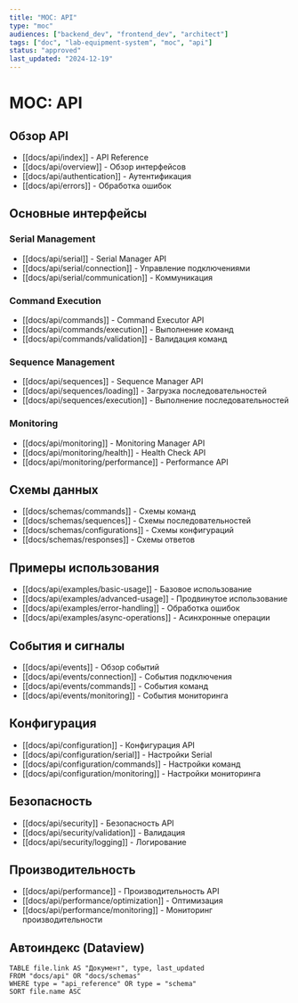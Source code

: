 ```yaml
---
title: "MOC: API"
type: "moc"
audiences: ["backend_dev", "frontend_dev", "architect"]
tags: ["doc", "lab-equipment-system", "moc", "api"]
status: "approved"
last_updated: "2024-12-19"
---
```


# MOC: API

## Обзор API

- [[docs/api/index]] - API Reference
- [[docs/api/overview]] - Обзор интерфейсов
- [[docs/api/authentication]] - Аутентификация
- [[docs/api/errors]] - Обработка ошибок

## Основные интерфейсы

### Serial Management
- [[docs/api/serial]] - Serial Manager API
- [[docs/api/serial/connection]] - Управление подключениями
- [[docs/api/serial/communication]] - Коммуникация

### Command Execution
- [[docs/api/commands]] - Command Executor API
- [[docs/api/commands/execution]] - Выполнение команд
- [[docs/api/commands/validation]] - Валидация команд

### Sequence Management
- [[docs/api/sequences]] - Sequence Manager API
- [[docs/api/sequences/loading]] - Загрузка последовательностей
- [[docs/api/sequences/execution]] - Выполнение последовательностей

### Monitoring
- [[docs/api/monitoring]] - Monitoring Manager API
- [[docs/api/monitoring/health]] - Health Check API
- [[docs/api/monitoring/performance]] - Performance API

## Схемы данных

- [[docs/schemas/commands]] - Схемы команд
- [[docs/schemas/sequences]] - Схемы последовательностей
- [[docs/schemas/configurations]] - Схемы конфигураций
- [[docs/schemas/responses]] - Схемы ответов

## Примеры использования

- [[docs/api/examples/basic-usage]] - Базовое использование
- [[docs/api/examples/advanced-usage]] - Продвинутое использование
- [[docs/api/examples/error-handling]] - Обработка ошибок
- [[docs/api/examples/async-operations]] - Асинхронные операции

## События и сигналы

- [[docs/api/events]] - Обзор событий
- [[docs/api/events/connection]] - События подключения
- [[docs/api/events/commands]] - События команд
- [[docs/api/events/monitoring]] - События мониторинга

## Конфигурация

- [[docs/api/configuration]] - Конфигурация API
- [[docs/api/configuration/serial]] - Настройки Serial
- [[docs/api/configuration/commands]] - Настройки команд
- [[docs/api/configuration/monitoring]] - Настройки мониторинга

## Безопасность

- [[docs/api/security]] - Безопасность API
- [[docs/api/security/validation]] - Валидация
- [[docs/api/security/logging]] - Логирование

## Производительность

- [[docs/api/performance]] - Производительность API
- [[docs/api/performance/optimization]] - Оптимизация
- [[docs/api/performance/monitoring]] - Мониторинг производительности

## Автоиндекс (Dataview)

```dataview
TABLE file.link AS "Документ", type, last_updated
FROM "docs/api" OR "docs/schemas"
WHERE type = "api_reference" OR type = "schema"
SORT file.name ASC
```